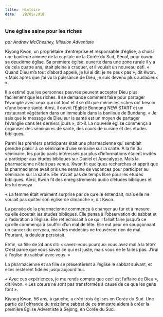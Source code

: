 ```yaml
---
title:  Histoire
date:   28/09/2018
---
```


### Une église saine pour les riches

_par Andrew McChesney, Mission Adventiste_

Kiyong Kwon, un propriétaire d’entreprise et responsable d’église, a choisi une banlieue animée de la capitale de la Corée du Sud, Séoul, pour ouvrir sa deuxième église. Sa première église, ouverte dans une zone rurale il y a de cela quatre ans, était pleine à craquer, et il voulait un nouveau défi. « Quand Dieu m’a tout d’abord appelé, je lui ai dit: je ne peux pas », dit Kwon. « Mais après que j’ai vu la puissance de Dieu, je suis devenu plus audacieux ».

Il a estimé que les personnes pauvres peuvent accepter Dieu plus facilement que les riches. Il se demande comment faire pour partager l’évangile avec ceux qui ont tout et il se dit que même les riches ont besoin d’une bonne santé. Ainsi, il ouvrit l’Église Bundang NEW START et un restaurant végétarien dans un immeuble dans la banlieue de Bundang. « Je sais que le message de Dieu sur la santé est un moyen de partager l’évangile dans les derniers jours », dit-il. La nouvelle église commença à organiser des séminaires de santé, des cours de cuisine et des études bibliques.

Parmi les premiers participants était une pharmacienne qui semblait prendre plaisir à ce séminaire d’une semaine sur la santé. À la fin du séminaire, les participants intéressés par plus d’informations étaient invités à participer aux études bibliques sur Daniel et Apocalypse. Mais la pharmacienne n’était pas venue. Kwon fit quelques recherches et apprit que la pharmacienne avait pris une semaine de vacances pour participer au séminaire sur la santé. Elle n’avait pas de temps libre pour les études bibliques. Ainsi, Kwon fit des enregistrements audio d’études bibliques et les lui envoya.

« La femme était vraiment surprise par ce qu’elle entendait, mais elle ne voulait pas quitter son église de dimanche », dit Kwon.

La pensée de la pharmacienne commença à changer au fur et à mesure qu’elle écoutait les études bibliques. Elle pensa à l’observation du sabbat et à l’adoration à l’église. Elle réfléchissait à ce qu’il fallait faire jusqu’à ce qu’elle commença à souffrir d’un mal de tête. Elle eut peur en soupçonnant un cancer du cerveau, mais les médecins ne trouvèrent rien de mal. Pourtant, la douleur persistait.

Enfin, sa fille de 24 ans dit: « savez-vous pourquoi vous avez mal à la tête? C’est parce que vous savez ce qui est juste, mais vous ne le faites pas. J’irai à l’église du sabbat avec vous. »

La pharmacienne et sa fille se présentèrent à l’église le sabbat suivant, et elles restèrent fidèles jusqu’aujourd’hui.

« Avec ces expériences, je me rends compte que ceci est l’affaire de Dieu », dit Kwon. « Les cœurs ne sont pas transformés à cause de ce que les gens font ».

Kiyong Kwon, 56 ans, à gauche, a créé trois églises en Corée du Sud. Une partie de l’offrande du treizième sabbat de ce trimestre aidera à créer la première Église Adventiste à Sejong, en Corée du Sud.